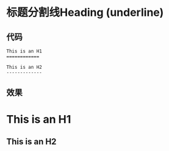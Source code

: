 # 标题分割线Heading (underline)

## 代码  
```
This is an H1
============

This is an H2
-------------
```

## 效果  

This is an H1
============

This is an H2
-------------
